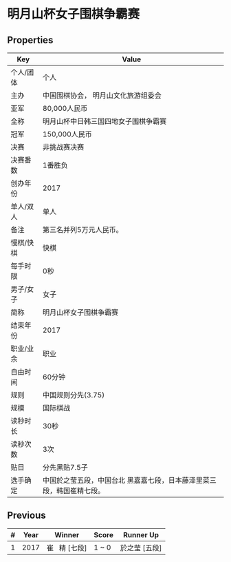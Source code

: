 # 明月山杯女子围棋争霸赛

## Properties

| Key | Value |
| --- | ----- |
| 个人/团体 | 个人 |
| 主办 | 中国围棋协会， 明月山文化旅游组委会 |
| 亚军 | 80,000人民币 |
| 全称 | 明月山杯中日韩三国四地女子围棋争霸赛 |
| 冠军 | 150,000人民币 |
| 决赛 | 非挑战赛决赛 |
| 决赛番数 | 1番胜负 |
| 创办年份 | 2017 |
| 单人/双人 | 单人 |
| 备注 | 第三名并列5万元人民币。 |
| 慢棋/快棋 | 快棋 |
| 每手时限 | 0秒 |
| 男子/女子 | 女子 |
| 简称 | 明月山杯女子围棋争霸赛 |
| 结束年份 | 2017 |
| 职业/业余 | 职业 |
| 自由时间 | 60分钟 |
| 规则 | 中国规则分先(3.75) |
| 规模 | 国际棋战 |
| 读秒时长 | 30秒 |
| 读秒次数 | 3次 |
| 贴目 | 分先黑贴7.5子 |
| 选手确定 | 中国於之莹五段，中国台北 黑嘉嘉七段，日本藤泽里菜三段，韩国崔精七段。 |

## Previous

| # | Year | Winner | Score | Runner Up |
| --- | --- | --- | --- | --- |
| 1 | 2017 | 崔   精 [七段] | 1 ~ 0 | 於之莹 [五段] |

